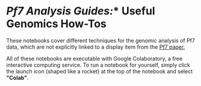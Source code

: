 # **Pf7 Analysis Guides*:** Useful Genomics How-Tos

These notebooks cover different techniques for the genomic analysis of Pf7 data, which are not explicitly linked to a display item from the [Pf7 paper.](https://wellcomeopenresearch.org/articles/8-22/v1)

All of these notebooks are executable with Google Colaboratory, a free interactive computing service. To run a notebook for yourself, simply click the launch icon (shaped like a rocket) at the top of the notebook and select **"Colab"**. 

```{tableofcontents}
```
